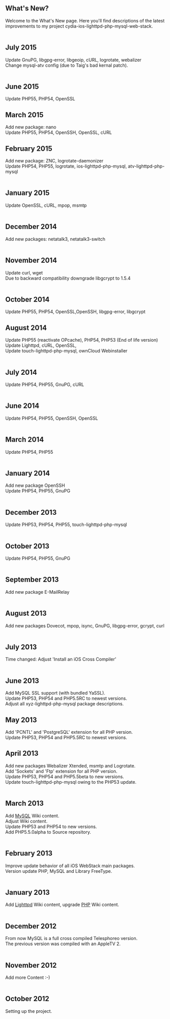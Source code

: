 ## What's New? ##
Welcome to the What's New page. Here you'll find descriptions of the latest improvements to my project cydia-ios-lighttpd-php-mysql-web-stack.
<br>
<br>
<h2>July 2015</h2>
Update GnuPG, libgpg-error, libgeoip, cURL, logrotate, webalizer<br>
Change mysql-atv config (due to Taig's bad kernal patch).<br>
<br>
<h2>June 2015</h2>
Update PHP55, PHP54, OpenSSL<br>

<h2>March 2015</h2>
Add new package: nano<br>
Update PHP55, PHP54, OpenSSH, OpenSSL, cURL<br>

<h2>February 2015</h2>
Add new package: ZNC, logrotate-daemonizer<br>
Update PHP54, PHP55, logrotate, ios-lighttpd-php-mysql, atv-lighttpd-php-mysql<br>
<br>
<h2>January 2015</h2>
Update OpenSSL, cURL, mpop, msmtp<br>
<br>
<h2>December 2014</h2>
Add new packages: netatalk3, netatalk3-switch<br>
<br>
<h2>November 2014</h2>
Update curl, wget<br>
Due to backward compatibility downgrade libgcrypt to 1.5.4<br>
<br>
<h2>October 2014</h2>
Update PHP55, PHP54, OpenSSL,OpenSSH, libgpg-error, libgcrypt<br>

<h2>August 2014</h2>

Update PHP55 (reactivate OPcache), PHP54, PHP53  (End of life version)<br>
Update Lighttpd, cURL, OpenSSL,<br>
Update touch-lighttpd-php-mysql, ownCloud Webinstaller<br>
<br>
<h2>July 2014</h2>
Update PHP54, PHP55, GnuPG, cURL<br>
<br>
<h2>June 2014</h2>
Update PHP54, PHP55, OpenSSH, OpenSSL<br>
<br>
<h2>March 2014</h2>
Update PHP54, PHP55<br>
<br>
<h2>January 2014</h2>
Add new package OpenSSH<br>
Update PHP54, PHP55, GnuPG<br>
<br>
<h2>December 2013</h2>
Update PHP53, PHP54, PHP55, touch-lighttpd-php-mysql<br>
<br>
<h2>October 2013</h2>
Update PHP54, PHP55, GnuPG<br>
<br>
<h2>September 2013</h2>
Add new package E-MailRelay<br>
<br>
<h2>August 2013</h2>
Add new packages Dovecot, mpop, isync, GnuPG, libgpg-error, gcrypt, curl<br>
<br>
<h2>July 2013</h2>
Time changed: Adjust 'Install an iOS Cross Compiler'<br>
<br>
<h2>June 2013</h2>
Add MySQL SSL support (with bundled YaSSL).<br>
Update PHP53, PHP54 and PHP5.5RC to newest versions.<br>
Adjust all xyz-lighttpd-php-mysql package descriptions.<br>

<h2>May 2013</h2>
Add 'PCNTL' and 'PostgreSQL' extension for all PHP version.<br>
Update PHP53, PHP54 and PHP5.5RC to newest versions.<br>

<h2>April 2013</h2>
Add new packages Webalizer Xtended, msmtp and Logrotate.<br>
Add 'Sockets' and 'Ftp' extension for all PHP version.<br>
Update PHP53, PHP54 and PHP5.5beta to new versions.<br>
Update touch-lighttpd-php-mysql owing to the PHP53 update.<br>
<br>
<h2>March 2013</h2>
Add <a href='MySQL.md'>MySQL</a> Wiki content.<br>
Adjust Wiki content.<br>
Update PHP53 and PHP54 to new versions.<br>
Add PHP5.5.0alpha to Source repository.<br>
<br>
<h2>February 2013</h2>
Improve update behavior of all iOS WebStack main packages.<br>
Version update PHP, MySQL and Library FreeType.<br>
<br>
<h2>January 2013</h2>
Add <a href='Lighttpd.md'>Lighttpd</a> Wiki content, upgrade <a href='PHP.md'>PHP</a> Wiki content.<br>
<br>
<h2>December 2012</h2>
From now MySQL is a full cross compiled Telesphoreo version.<br>
The previous version was compiled with an AppleTV 2.<br>
<br>
<h2>November 2012</h2>
Add more Content :-)<br>
<br>
<h2>October 2012</h2>
Setting up the project.